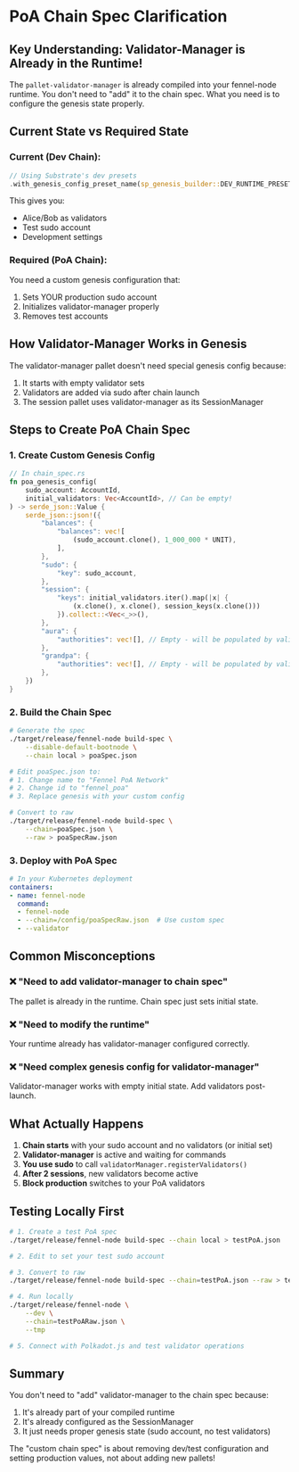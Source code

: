 # PoA Chain Spec Clarification

## Key Understanding: Validator-Manager is Already in the Runtime!

The `pallet-validator-manager` is already compiled into your fennel-node runtime. You don't need to "add" it to the chain spec. What you need is to configure the genesis state properly.

## Current State vs Required State

### Current (Dev Chain):
```rust
// Using Substrate's dev presets
.with_genesis_config_preset_name(sp_genesis_builder::DEV_RUNTIME_PRESET)
```
This gives you:
- Alice/Bob as validators
- Test sudo account
- Development settings

### Required (PoA Chain):
You need a custom genesis configuration that:
1. Sets YOUR production sudo account
2. Initializes validator-manager properly
3. Removes test accounts

## How Validator-Manager Works in Genesis

The validator-manager pallet doesn't need special genesis config because:
1. It starts with empty validator sets
2. Validators are added via sudo after chain launch
3. The session pallet uses validator-manager as its SessionManager

## Steps to Create PoA Chain Spec

### 1. Create Custom Genesis Config
```rust
// In chain_spec.rs
fn poa_genesis_config(
    sudo_account: AccountId,
    initial_validators: Vec<AccountId>, // Can be empty!
) -> serde_json::Value {
    serde_json::json!({
        "balances": {
            "balances": vec![
                (sudo_account.clone(), 1_000_000 * UNIT),
            ],
        },
        "sudo": {
            "key": sudo_account,
        },
        "session": {
            "keys": initial_validators.iter().map(|x| {
                (x.clone(), x.clone(), session_keys(x.clone()))
            }).collect::<Vec<_>>(),
        },
        "aura": {
            "authorities": vec![], // Empty - will be populated by validator-manager
        },
        "grandpa": {
            "authorities": vec![], // Empty - will be populated by validator-manager
        },
    })
}
```

### 2. Build the Chain Spec
```bash
# Generate the spec
./target/release/fennel-node build-spec \
    --disable-default-bootnode \
    --chain local > poaSpec.json

# Edit poaSpec.json to:
# 1. Change name to "Fennel PoA Network"
# 2. Change id to "fennel_poa"
# 3. Replace genesis with your custom config

# Convert to raw
./target/release/fennel-node build-spec \
    --chain=poaSpec.json \
    --raw > poaSpecRaw.json
```

### 3. Deploy with PoA Spec
```yaml
# In your Kubernetes deployment
containers:
- name: fennel-node
  command:
  - fennel-node
  - --chain=/config/poaSpecRaw.json  # Use custom spec
  - --validator
```

## Common Misconceptions

### ❌ "Need to add validator-manager to chain spec"
The pallet is already in the runtime. Chain spec just sets initial state.

### ❌ "Need to modify the runtime"
Your runtime already has validator-manager configured correctly.

### ❌ "Need complex genesis config for validator-manager"
Validator-manager works with empty initial state. Add validators post-launch.

## What Actually Happens

1. **Chain starts** with your sudo account and no validators (or initial set)
2. **Validator-manager** is active and waiting for commands
3. **You use sudo** to call `validatorManager.registerValidators()`
4. **After 2 sessions**, new validators become active
5. **Block production** switches to your PoA validators

## Testing Locally First

```bash
# 1. Create a test PoA spec
./target/release/fennel-node build-spec --chain local > testPoA.json

# 2. Edit to set your test sudo account

# 3. Convert to raw
./target/release/fennel-node build-spec --chain=testPoA.json --raw > testPoARaw.json

# 4. Run locally
./target/release/fennel-node \
    --dev \
    --chain=testPoARaw.json \
    --tmp

# 5. Connect with Polkadot.js and test validator operations
```

## Summary

You don't need to "add" validator-manager to the chain spec because:
1. It's already part of your compiled runtime
2. It's already configured as the SessionManager
3. It just needs proper genesis state (sudo account, no test validators)

The "custom chain spec" is about removing dev/test configuration and setting production values, not about adding new pallets! 